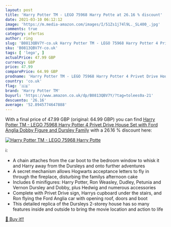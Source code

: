 ```yaml
---
layout: post
title: 'Harry Potter TM - LEGO 75968 Harry Potte at 26.16 % discount'
date: 2021-03-10 06:12:12
image: 'https://m.media-amazon.com/images/I/51Zs1j74l9L._SL400_.jpg'
comments: true
category: ofertas
author: ring
slug: 'B0813QBV7Y-co.uk Harry Potter TM - LEGO 75968 Harry Potter 4 Privet...'
sku: 'B0813QBV7Y-co.uk'
tags: [ 'lego', ]
actualPrice: 47.99 GBP
currency: GBP
price: 47.99
comparePrice: 64.99 GBP
prodname: 'Harry Potter TM - LEGO 75968 Harry Potter 4 Privet Drive House Set with Ford Anglia  Dobby Figure and Dursley Family'
country: 'co.uk'
flag: '🇬🇧'
brand: 'Harry Potter TM'
buyurl: 'https://www.amazon.co.uk/dp/B0813QBV7Y/?tag=tolees0a-21'
descuento: '26.16'
average: '52.8945774647888'
---
```


With a final price of 47.99 GBP (original: 64.99 GBP) you can find [Harry Potter TM - LEGO 75968 Harry Potter 4 Privet Drive House Set with Ford Anglia  Dobby Figure and Dursley Family](https://www.amazon.co.uk/dp/B0813QBV7Y/?tag=tolees0a-21) with a  26.16 % discount here:

[![Harry Potter TM - LEGO 75968 Harry Potte](https://m.media-amazon.com/images/I/51Zs1j74l9L._SL400_.jpg)](https://www.amazon.co.uk/dp/B0813QBV7Y/?tag=tolees0a-21)

ℹ️:

- A chain attaches from the car boot to the bedroom window to whisk it and Harry away from the Dursleys and onto further adventures
- A secret mechanism allows Hogwarts acceptance letters to fly in through the fireplace, disturbing the familys afternoon cake
- Includes 6 minifigures: Harry Potter, Ron Weasley, Dudley, Petunia and Vernon Dursley and Dobby, plus Hedwig and numerous accessories
- Complete with Privet Drive sign, Harrys cupboard under the stairs, and Ron flying the Ford Anglia car with opening roof, doors and boot
- This detailed replica of the Dursleys 2-storey house has so many features inside and outside to bring the movie location and action to life

[🛒 Buy it!!](https://www.amazon.co.uk/dp/B0813QBV7Y/?tag=tolees0a-21)
